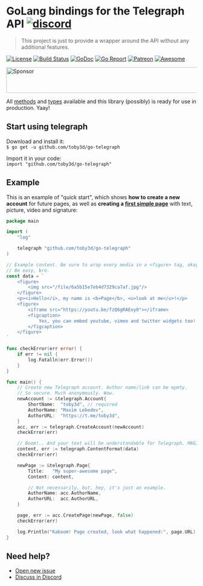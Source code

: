 # GoLang bindings for the Telegraph API [![discord](https://discordapp.com/api/guilds/208605007744860163/widget.png)](https://discord.gg/QJ8z5BN)
> This project is just to provide a wrapper around the API without any additional features.

[![License](https://img.shields.io/npm/l/express.svg?maxAge=2592000)](LICENSE.md)
[![Build Status](https://travis-ci.org/toby3d/go-telegraph.svg)](https://travis-ci.org/toby3d/go-telegraph)
[![GoDoc](https://godoc.org/github.com/toby3d/go-telegraph?status.svg)](https://godoc.org/github.com/toby3d/go-telegraph)
[![Go Report](https://goreportcard.com/badge/github.com/toby3d/go-telegraph)](https://goreportcard.com/report/github.com/toby3d/go-telegraph)
[![Patreon](https://img.shields.io/badge/support-patreon-E6461A.svg?maxAge=2592000)](https://www.patreon.com/toby3d)
[![Awesome](https://cdn.rawgit.com/sindresorhus/awesome/d7305f38d29fed78fa85652e3a63e154dd8e8829/media/badge.svg)](https://github.com/avelino/awesome-go)

<a target='_blank' rel='nofollow' href='https://app.codesponsor.io/link/35rkCoL4sttSs4cRQMsPg2ZJ/toby3d/go-telegraph'>
  <img alt='Sponsor' width='888' height='68' src='https://app.codesponsor.io/embed/35rkCoL4sttSs4cRQMsPg2ZJ/toby3d/go-telegraph.svg' />
</a>

All [methods](https://toby3d.github.io/go-telegraph/#available-methods) and [types](https://toby3d.github.io/go-telegraph/#available-types) available and this library (possibly) is ready for use in production. Yaay!

## Start using telegraph
Download and install it:  
`$ go get -u github.com/toby3d/go-telegraph`

Import it in your code:  
`import "github.com/toby3d/go-telegraph"`

## Example
This is an example of "quick start", which shows **how to create a new account** for future pages, as well as **creating a [first simple page](http://telegra.ph/My-super-awesome-page-12-25)** with text, picture, video and signature:
```go
package main

import (
    "log"

    telegraph "github.com/toby3d/go-telegraph"
)

// Example content. Be sure to wrap every media in a <figure> tag, okay?
// Be easy, bro.
const data = `
    <figure>
        <img src="/file/6a5b15e7eb4d7329ca7af.jpg"/>
    </figure>
    <p><i>Hello</i>, my name is <b>Page</b>, <u>look at me</u>!</p>
    <figure>
        <iframe src="https://youtu.be/fzQ6gRAEoy0"></iframe>
        <figcaption>
            Yes, you can embed youtube, vimeo and twitter widgets too!
        </figcaption>
    </figure>
`

func checkError(err error) {
    if err != nil {
        log.Fatalln(err.Error())
    }
}

func main() {
    // Create new Telegraph account. Author name/link can be epmty.
    // So secure. Much anonymously. Wow.
    newAccount := &telegraph.Account{
        ShortName:  "toby3d", // required
        AuthorName: "Maxim Lebedev",
        AuthorURL:  "https://t.me/toby3d",
    }
    acc, err := telegraph.CreateAccount(newAccount)
    checkError(err)

    // Boom!.. And your text will be understandable for Telegraph. MAGIC.
    content, err := telegraph.ContentFormat(data)
    checkError(err)

    newPage := &telegraph.Page{
        Title:   "My super-awesome page",
        Content: content,

        // Not necessarily, but, hey, it's just an example.
        AuthorName: acc.AuthorName,
        AuthorURL:  acc.AuthorURL,
    }

    page, err := acc.CreatePage(newPage, false)
    checkError(err)

    log.Println("Kaboom! Page created, look what happened:", page.URL)
}
```

## Need help?
- [Open new issue](https://github.com/toby3d/go-telegraph/issues/new)
- [Discuss in Discord](https://discord.gg/QJ8z5BN)